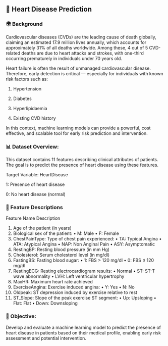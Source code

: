 ## 📄 Heart Disease Prediction

### 🌍 Background
Cardiovascular diseases (CVDs) are the leading cause of death globally, claiming an estimated 17.9 million lives annually, which accounts for approximately 31% of all deaths worldwide.
Among these, 4 out of 5 CVD-related deaths are due to heart attacks and strokes, with one-third occurring prematurely in individuals under 70 years old.

Heart failure is often the result of unmanaged cardiovascular disease. Therefore, early detection is critical — especially for individuals with known risk factors such as:

1) Hypertension

2) Diabetes

3) Hyperlipidaemia

4) Existing CVD history

In this context, machine learning models can provide a powerful, cost effective, and scalable tool for early risk prediction and intervention.

### 📊 Dataset Overview:
This dataset contains 11 features describing clinical attributes of patients. The goal is to predict the presence of heart disease using these features.

Target Variable: HeartDisease

1: Presence of heart disease

0: No heart disease (normal)

### 🧬 Feature Descriptions
Feature Name	Description
1) Age of the patient (in years)
2) Biological sex of the patient:
• M: Male
• F: Female
3) ChestPainType: Type of chest pain experienced:
• TA: Typical Angina
• ATA: Atypical Angina
• NAP: Non Anginal Pain
• ASY: Asymptomatic
4) RestingBP: Resting blood pressure (in mm Hg)
5) Cholesterol:	Serum cholesterol level (in mg/dl)
6) FastingBS: Fasting blood sugar:
• 1: FBS > 120 mg/dl
• 0: FBS ≤ 120 mg/dl
7) RestingECG: Resting electrocardiogram results:
• Normal
• ST: ST-T wave abnormality
• LVH: Left ventricular hypertrophy
8) MaxHR: Maximum heart rate achieved
9) ExerciseAngina: Exercise induced angina:
• Y: Yes
• N: No
10) Oldpeak: ST depression induced by exercise relative to rest
11) ST_Slope: Slope of the peak exercise ST segment:
• Up: Upsloping
• Flat: Flat
• Down: Downsloping

### 🧠 Objective:
Develop and evaluate a machine learning model to predict the presence of heart disease in patients based on their medical profile, enabling early risk assessment and potential intervention.

